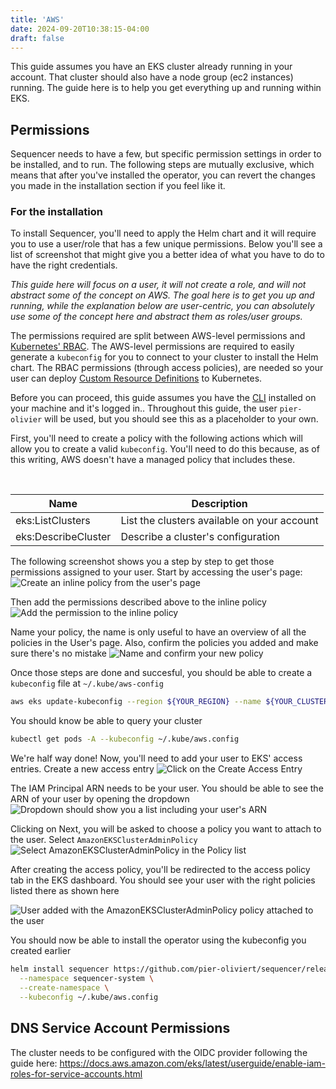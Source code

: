 ```yaml
---
title: 'AWS'
date: 2024-09-20T10:38:15-04:00
draft: false
---
```


This guide assumes you have an EKS cluster already running in your account. That cluster should also have a node group (ec2 instances) running. The guide here is to help you get everything up and running within EKS.

## Permissions

Sequencer needs to have a few, but specific permission settings in order to be installed, and to run. The following steps are mutually exclusive, which means that after you've installed the operator, you can revert the changes you made in the installation section if you feel like it.

### For the installation

To install Sequencer, you'll need to apply the Helm chart and it will require you to use a user/role that has a few unique permissions. Below you'll see a list of screenshot that might give you a better idea of what you have to do to have the right credentials.

*This guide here will focus on a user, it will not create a role, and will not abstract some of the concept on AWS. The goal here is to get you up and running, while the explanation below are user-centric, you can absolutely use some of the concept here and abstract them as roles/user groups.*

The permissions required are split between AWS-level permissions and [Kubernetes' RBAC](https://kubernetes.io/docs/reference/access-authn-authz/rbac/). The AWS-level permissions are required to easily generate a `kubeconfig` for you to connect to your cluster to install the Helm chart. The RBAC permissions (through access policies), are needed so your user can deploy [Custom Resource Definitions](https://kubernetes.io/docs/concepts/extend-kubernetes/api-extension/custom-resources/#customresourcedefinitions) to Kubernetes.

Before you can proceed, this guide assumes you have the [CLI](https://aws.amazon.com/cli/) installed on your machine and it's logged in.. Throughout this guide, the user `pier-olivier` will be used, but you should see this as a placeholder to your own.

First, you'll need to create a policy with the following actions which will allow you to create a valid `kubeconfig`. You'll need to do this because, as of this writing, AWS doesn't have a managed policy that includes these.

&nbsp;

|Name|Description|
|-|-|
|eks:ListClusters|List the clusters available on your account|
|eks:DescribeCluster|Describe a cluster's configuration|

The following screenshot shows you a step by step to get those permissions assigned to your user. Start by accessing the user's page:
![Create an inline policy from the user's page](iam-user-dashboard.png)

Then add the permissions described above to the inline policy
![Add the permission to the inline policy](iam-policy-create.png)

Name your policy, the name is only useful to have an overview of all the policies in the User's page. Also, confirm the policies you added and make sure there's no mistake
![Name and confirm your new policy](iam-policy-create.png)

Once those steps are done and succesful, you should be able to create a `kubeconfig` file at `~/.kube/aws-config`
```sh
aws eks update-kubeconfig --region ${YOUR_REGION} --name ${YOUR_CLUSTER_NAME} --kubeconfig ~/.kube/aws.config  
```

You should know be able to query your cluster
```sh
kubectl get pods -A --kubeconfig ~/.kube/aws.config
```

We're half way done! Now, you'll need to add your user to EKS' access entries. Create a new access entry
![Click on the Create Access Entry](eks-describe-access-entries.png)

The IAM Principal ARN needs to be your user. You should be able to see the ARN of your user by opening the dropdown
![Dropdown should show you a list including your user's ARN](eks-access-policy-configure.png)

Clicking on Next, you will be asked to choose a policy you want to attach to the user. Select `AmazonEKSClusterAdminPolicy`
![Select `AmazonEKSClusterAdminPolicy` in the Policy list](eks-access-policy-add-policy.png)

After creating the access policy, you'll be redirected to the access policy tab in the EKS dashboard. You should see your user with the right policies listed there as shown here

![User added with the `AmazonEKSClusterAdminPolicy` policy attached to the user](eks-access-policy-list-final.png)

You should now be able to install the operator using the kubeconfig you created earlier

```sh
helm install sequencer https://github.com/pier-oliviert/sequencer/releases/download/v0.1/sequencer-0.1.0.tgz \
  --namespace sequencer-system \
  --create-namespace \
  --kubeconfig ~/.kube/aws.config
```

## DNS Service Account Permissions

The cluster needs to be configured with the OIDC provider following the guide here: https://docs.aws.amazon.com/eks/latest/userguide/enable-iam-roles-for-service-accounts.html

